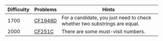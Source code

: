 | Difficulty | Problems | Hints |
| -------- | -------- | -------- |
| 1700 | [CF1948D](https://codeforces.com/problemset/problem/1948/D) | For a candidate, you just need to check whether two substrings are equal. |
| 2000 | [CF251C](https://codeforces.com/problemset/problem/251/C) | There are some must-visit numbers. |